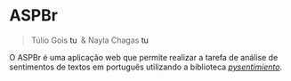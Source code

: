 # ASPBr
> Túlio Gois <a href="https://github.com/tuliosg"><img align="top" src="https://github.com/user-attachments/assets/0d5ff86f-7d93-4dae-8e14-ceccd251e295" alt="tuliosgois" height="16" /></a> & Nayla Chagas <a href="https://github.com/nhawlao"><img align="top" src="https://github.com/user-attachments/assets/0d5ff86f-7d93-4dae-8e14-ceccd251e295" alt="tuliosgois" height="16" /></a>

O ASPBr é uma aplicação web que permite realizar a tarefa de análise de sentimentos de textos em português utilizando a biblioteca [_pysentimiento_](https://github.com/pysentimiento/pysentimiento).

